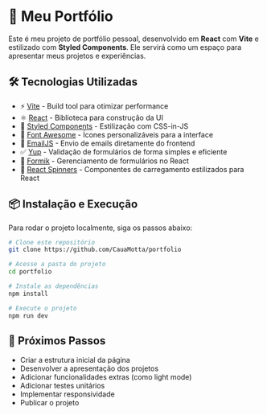 # 🚀 Meu Portfólio

Este é meu projeto de portfólio pessoal, desenvolvido em **React** com **Vite** e estilizado com **Styled Components**. Ele servirá como um espaço para apresentar meus projetos e experiências.

## 🛠️ Tecnologias Utilizadas

- ⚡ [Vite](https://vitejs.dev/) - Build tool para otimizar performance
- ⚛️ [React](https://react.dev/) - Biblioteca para construção da UI
- 💅 [Styled Components](https://styled-components.com/) - Estilização com CSS-in-JS
- 🎨 [Font Awesome](https://fontawesome.com/) - Ícones personalizáveis para a interface
- 📩 [EmailJS](https://www.emailjs.com/) - Envio de emails diretamente do frontend
- ✅ [Yup](https://github.com/jquense/yup) - Validação de formulários de forma simples e eficiente
- 📝 [Formik](https://formik.org/) - Gerenciamento de formulários no React
- 🔄 [React Spinners](https://www.davidhu.io/react-spinners/) - Componentes de carregamento estilizados para React

## 📦 Instalação e Execução

Para rodar o projeto localmente, siga os passos abaixo:

```sh
# Clone este repositório
git clone https://github.com/CauaMotta/portfolio

# Acesse a pasta do projeto
cd portfolio

# Instale as dependências
npm install

# Execute o projeto
npm run dev
```

## 🚧 Próximos Passos

- Criar a estrutura inicial da página
- Desenvolver a apresentação dos projetos
- Adicionar funcionalidades extras (como light mode)
- Adicionar testes unitários
- Implementar responsividade
- Publicar o projeto
